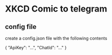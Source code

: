 # XKCD Comic to telegram

## config file

  create a config.json file with the following contents

{
  "ApiKey": "...",
  "ChatId": "..."
}